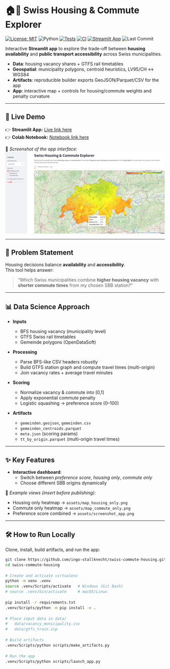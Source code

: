 # 🏠🚆 Swiss Housing & Commute Explorer

[![License: MIT](https://img.shields.io/badge/License-MIT-yellow.svg)](LICENSE)
![Python](https://img.shields.io/badge/Python-3.11+-blue.svg)
[![Tests](https://github.com/ingo-stallknecht/swiss-commute-housing/actions/workflows/tests.yml/badge.svg?branch=main)](https://github.com/ingo-stallknecht/swiss-commute-housing/actions/workflows/tests.yml)
[![CI](https://github.com/ingo-stallknecht/swiss-commute-housing/actions/workflows/ci.yml/badge.svg?branch=main)](https://github.com/ingo-stallknecht/swiss-commute-housing/actions/workflows/ci.yml)
[![Streamlit App](https://static.streamlit.io/badges/streamlit_badge_black_white.svg)](https://YOUR-STREAMLIT-APP-LINK)
![Last Commit](https://img.shields.io/github/last-commit/ingo-stallknecht/swiss-commute-housing)

Interactive **Streamlit app** to explore the trade-off between **housing availability** and **public transport accessibility** across Swiss municipalities.

- **Data**: housing vacancy shares + GTFS rail timetables  
- **Geospatial**: municipality polygons, centroid heuristics, LV95/CH ↔ WGS84  
- **Artifacts**: reproducible builder exports GeoJSON/Parquet/CSV for the app  
- **App**: interactive map + controls for housing/commute weights and penalty curvature  

---

## 🚀 Live Demo

👉 **Streamlit App:** [Live link here](https://YOUR-STREAMLIT-APP-LINK)  
👉 **Colab Notebook:** [Notebook link here](https://colab.research.google.com/github/ingo-stallknecht/swiss-commute-housing/blob/main/notebooks/colab_main.ipynb)

📸 *Screenshot of the app interface:*  
![App Screenshot](assets/screenshot_app.png)

---

## 🧩 Problem Statement

Housing decisions balance **availability** and **accessibility**.  
This tool helps answer:

> “Which Swiss municipalities combine **higher housing vacancy** with **shorter commute times** from my chosen SBB station?”

---

## 📊 Data Science Approach

- **Inputs**
  - BFS housing vacancy (municipality level)
  - GTFS Swiss rail timetables
  - Gemeinde polygons (OpenDataSoft)

- **Processing**
  - Parse BFS-like CSV headers robustly  
  - Build GTFS station graph and compute travel times (multi-origin)  
  - Join vacancy rates + average travel minutes  

- **Scoring**
  - Normalize vacancy & commute into [0,1]  
  - Apply exponential commute penalty  
  - Logistic squashing → preference score (0–100)  

- **Artifacts**
  - `gemeinden.geojson`, `gemeinden.csv`  
  - `gemeinden_centroids.parquet`  
  - `meta.json` (scoring params)  
  - `tt_by_origin.parquet` (multi-origin travel times)  

---

## ✨ Key Features

- **Interactive dashboard**:
  - Switch between *preference score*, *housing only*, *commute only*  
  - Choose different SBB origins dynamically  

📸 *Example views (insert before publishing):*  
- Housing only heatmap → `assets/map_housing_only.png`  
- Commute only heatmap → `assets/map_commute_only.png`  
- Preference score combined → `assets/screenshot_app.png`

---

## 🛠️ How to Run Locally

Clone, install, build artifacts, and run the app:

```bash
git clone https://github.com/ingo-stallknecht/swiss-commute-housing.git
cd swiss-commute-housing

# Create and activate virtualenv
python -m venv .venv
source .venv/Scripts/activate   # Windows (Git Bash)
# source .venv/bin/activate     # macOS/Linux

pip install -r requirements.txt
.venv/Scripts/python -m pip install -e .

# Place input data in data/
#   data/vacancy_municipality.csv
#   data/gtfs_train.zip

# Build artifacts
.venv/Scripts/python scripts/make_artifacts.py

# Run the app
.venv/Scripts/python scripts/launch_app.py
